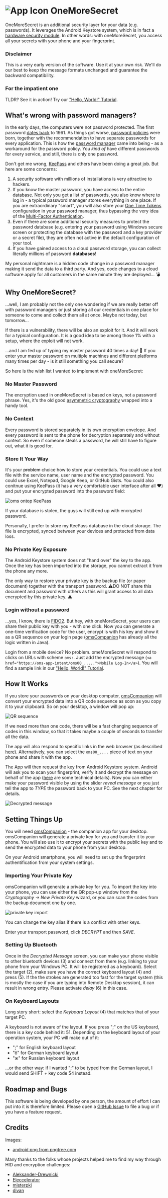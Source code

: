 # ![App Icon](/app/src/main/res/mipmap-xhdpi/ic_launcher.png) OneMoreSecret

OneMoreSecret is an additional security layer for your data (e.g. passwords). It leverages the Android Keystore system, which is in fact a [hardware security module](https://en.wikipedia.org/wiki/Hardware_security_module). In other words: with oneMoreSecret, you access all your secrets with your phone and your fingerprint. 

### Disclaimer
This is a very early version of the software. Use it at your own risk. We'll do our best to keep the message formats unchanged and guarantee the backward compatibility. 

### For the impatient one
TLDR? See it in action! Try our ["Hello, World!" Tutorial](hello_world.md).

## What's wrong with password managers?
In the early days, the computers were not password protected. The first password [dates back](https://www.smh.com.au/national/scientist-who-introduced-the-computer-password-20190717-p527zf.html) to 1961. As things got worse, [password policies](https://en.wikipedia.org/wiki/Password_policy) were born, together with the recommendation to have separate passwords for every application. This is how the [password manager](https://en.wikipedia.org/wiki/Password_manager) came into being - as a workaround for the password policy. You *kind of* have different passwords for every service, and still, there is only one password.

Don't get me wrong, [KeePass](https://keepass.info/download.html) and others have been doing a great job. But here are some concerns:

1. A security software with millions of installations is very attractive to hackers.
2. If you know the master password, you have access to the entire database. Not only you get a list of passwords, you also know where to log in - a typical password manager stores everything in one place. If you are extraordinary "smart", you will also store your [One Time Tokens](https://en.wikipedia.org/wiki/One-time_password) configuration in your password manager, thus bypassing the very idea of the [Multi-Factor Authentication](https://en.wikipedia.org/wiki/Multi-factor_authentication).
3. Even if there are some additional security measures to protect the password database (e.g. entering your password using Windows secure screen or protecting the database with the password and a key provider or a secret file), they are often not active in the default configuration of your tool. 
4. If you have gained access to a cloud password storage, you can collect literally millions of password **databases**!

My personal nightmare is a hidden code change in a password manager making it send the data to a third party. And yes, code changes to a cloud software apply for all customers in the same minute they are deployed... 💣

## Why OneMoreSecret?
...well, I am probably not the only one wondering if we are really better off with password managers or just storing all our credentials in one place for someone to come and collect them all at once. Maybe not today, but tomorrow...

If there is a vulnerability, there will be also an exploit for it. And it will work for a typical configuration. It is a good idea to be among those 1% with a setup, where the exploit will not work. 

...and I am fed up of typing my master password 40 times a day! 🤬 If you enter your master password on multiple machines and different platforms many times per day - is it still something you call secure?

So here is the wish list I wanted to implement with oneMoreSecret:

### No Master Password
The encryption used in oneMoreSecret is based on keys, not a password phrase. Yes, it's the old good [asymmetric cryptography](https://en.wikipedia.org/wiki/Public-key_cryptography) wrapped into a handy tool. 

### No Context
Every password is stored separately in its own encryption envelope. And every password is sent to the phone for decryption separately and without context. So even if someone steals a password, he will still have to figure out, what it is good for. 

### Store It Your Way
It's your ~~problem~~ choice how to store your credentials. You could use a text file with the service name, user name and the encrypted password. You could use Excel, Notepad, Google Keep, or GitHub Gists. You could also conitnue using KeePass (it has a very comfortable user interface after all ❤️) and put your encrypted password into the password field: 

![oms ontop KeePass](readme_images/oms_ontop_keepass.png)

If your database is stolen, the guys will still end up with encrypted password. 

Personally, I prefer to store my KeePass database in the cloud storage. The file is encrypted, synced between your devices and protected from data loss.

### No Private Key Exposure 
The Android Keystore system does not "hand over" the key to the app. Once the key has been imported into the storage, you cannot extract it from the phone any more. 

The only way to restore your private key is the backup file (or paper document) together with the transport password. ⚠️DO NOT share this document and password with others as this will grant access to all data encrypted by this private key. ⚠️

### Login without a password
...yes, I know, there is [FIDO2](https://fidoalliance.org/). But hey, with oneMoreSecret, your users can share their public key with you - with one click. Now you can generate a one-time verification code for the user, encrypt is with his key and show it as a QR sequence on your login page ([omsCompanion](https://github.com/stud0709/oms_companion) has already all the logic written in Java). 

Login from a mobile device? No problem. omeMoreSecret will respond to clicks on URLs with scheme `oms:`. Just add the encrypted message (`<a href="https://oms-app-intent/oms00_.....">Mobile Log-In</a>`). You will find a sample link in our ["Hello, World!" Tutorial](hello_world.md#step-5-mobile-phone-integration).

## How It Works
If you store your passwords on your desktop computer, [omsCompanion](https://github.com/stud0709/oms_companion) will convert your encrypted data into a QR code sequence as soon as you copy it to your clipboard. So on your desktop, a window will pop up:

![QR sequence](readme_images/scan.png)

If we need more than one code, there will be a fast changing sequence of codes in this window, so that it takes maybe a couple of seconds to transfer all the data.

The app will also respond to specific links in the web browser (as described [here](#login-without-a-password)). Alternatively, you can select the `oms00_....` piece of text on your phone and share it with the app.

The App will then request the key from Android Keystore system. Android will ask you to scan your fingerprint, verify it and decrypt the message on behalf of the app ([here](https://developer.android.com/training/articles/keystore) are some technical details). Now you can either make your password visible by using the slider *reveal message*  or you just tell the app to *TYPE* the password back to your PC. See the next chapter for details. 

![Decrypted message](readme_images/decrypted.png)

## Setting Things Up
You will need [omsCompanion](https://github.com/stud0709/oms_companion) - the companion app for your desktop. omsCompanion will generate a private key for you and transfer it to your phone. You will also use it to encrypt your secrets with the public key and to send the encrypted data to your phone from your desktop. 

On your Android smartphone, you will need to set up the fingerprint authentification from your system settings. 

### Importing Your Private Key
omsCompanion will generate a private key for you. To import the key into your phone, you can use either the QR pop-up window from the *Cryptography -> New Private Key* wizard, or you can scan the codes from the backup document one by one. 

![private key import](readme_images/key_import.png)

You can change the key alias if there is a conflict with other keys.

Enter your transport password, click *DECRYPT* and then *SAVE*. 


### Setting Up Bluetooth
Once in the *Decrypted Message* screen, you can make your phone visible to other bluetooth devices (3) and connect from there (e.g. linking to your phone from your Windows PC. It will be registered as a keyboard). Select the target (2), make sure you have the correct keyboard layout (4) and press (5). If the the strokes are generated too fast for the target system (this is mostly the case if you are typing into Remote Desktop session), it can result in wrong entry. Please activate *delay* (6) in this case.

### On Keyboard Layouts
Long story short: select the *Keyboard Layout* (4) that matches that of your target PC. 

A keyboard is not aware of the layout. If you press ";" on the US keyboard, there is a key code behind it: 51. Depending on the keyboard layout of your operation system, your PC will make out of it: 
- ";" for English keyboard layout
- "ö" for German keyboard layout
- "ж" for Russian keyboard layout

...or the other way: if I wanted ";" to be typed from the German layout, I would send SHIFT + key code 54 instead. 

## Roadmap and Bugs
This software is being developed by one person, the amount of effort I can put into it is therefore limited. Please open a [GitHub Issue](https://github.com/stud0709/OneMoreSecret/issues) to file a bug or if you have a feature request. 

## Credits
Images:
- [android png from pngtree.com](https://pngtree.com/so/android)

Many thanks to the folks whose projects helped me to find my way through HID and encryption challenges:
- [Aleksander-Drewnicki](https://github.com/Aleksander-Drewnicki/BLE_HID_EXAMPLE)
- [Eleccelerator](https://eleccelerator.com/tutorial-about-usb-hid-report-descriptors/)
- [misterpki](https://github.com/misterpki/selfsignedcert)
- [divan](https://github.com/divan/txqr)